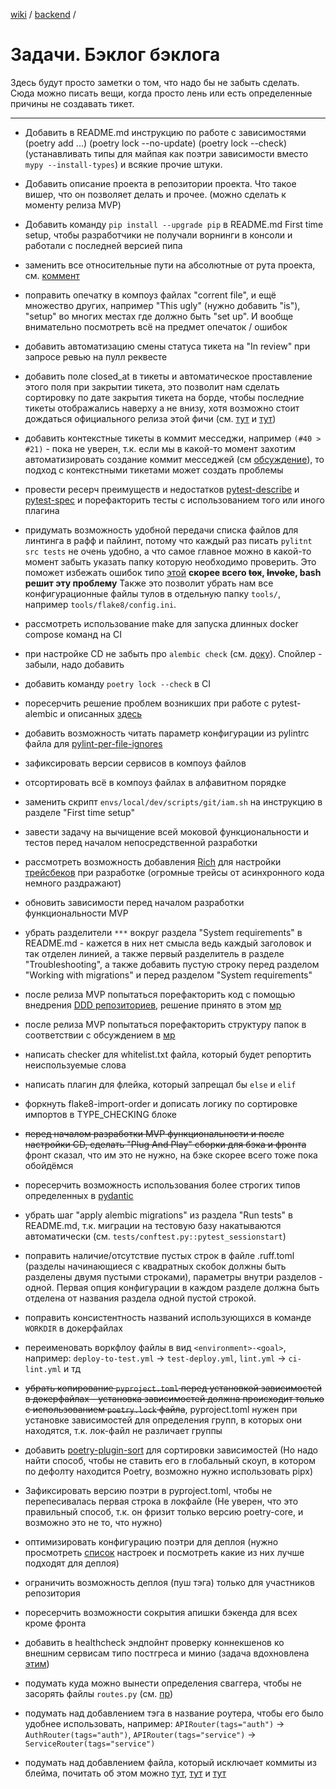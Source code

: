 [wiki](../../README.md) / [backend](index.md) /


# Задачи. Бэклог бэклога

Здесь будут просто заметки о том, что надо бы не забыть сделать. Сюда можно писать вещи, когда просто лень или есть определенные причины не создавать тикет.

***

- Добавить в README.md инструкцию по работе с зависимостями (poetry add ...) (poetry lock --no-update) (poetry lock --check) (устанавливать типы для майпая как поэтри зависимости вместо `mypy --install-types`) и всякие прочие штуки.

- Добавить описание проекта в репозитории проекта. Что такое вишер, что он позволяет делать и прочее. (можно сделать к моменту релиза MVP)

- Добавить команду `pip install --upgrade pip` в README.md First time setup, чтобы разработчики не получали ворнинги в консоли и работали с последней версией пипа

- заменить все относительные пути на абсолютные от рута проекта, см. [коммент](https://github.com/week-password/wisher-backend/pull/37#discussion_r1181081567)

- поправить опечатку в компоуз файлах "corrent file", и ещё множество других, например "This ugly" (нужно добавить "is"), "setup" во многих местах где должно быть "set up". И вообще внимательно посмотреть всё на предмет опечаток / ошибок

- добавить автоматизацию смены статуса тикета на "In review" при запросе ревью на пулл реквесте

- добавить поле closed_at в тикеты и автоматическое проставление этого поля при закрытии тикета, это позволит нам сделать сортировку по дате закрытия тикета на борде, чтобы последние тикеты отображались наверху а не внизу, хотя возможно стоит дождаться официального релиза этой фичи (см. [тут](https://github.com/orgs/community/discussions/8518) и [тут](https://github.com/github/roadmap/issues/659))

- добавить контекстные тикеты в коммит месседжи, например `(#40 > #21)` - пока не уверен, т.к. если мы в какой-то момент захотим автоматизировать создание коммит месседжей (см [обсуждение](https://github.com/week-password/wisher-backend/discussions/28)), то подход с контекстными тикетами может создать проблемы

- провести ресерч преимуществ и недостатков [pytest-describe](https://pypi.org/project/pytest-describe/) и [pytest-spec](https://pypi.org/project/pytest-spec/) и порефакторить тесты с использованием того или иного плагина

- придумать возможность удобной передачи списка файлов для линтинга в рафф и пайлинт, потому что каждый раз писать `pylitnt src tests` не очень удобно, а что самое главное можно в какой-то момент забыть указать папку которую необходимо проверить. Это поможет избежать ошибок типо [этой](https://github.com/week-password/wisher-backend/pull/20) **скорее всего ~~tox~~, ~~Invoke~~, bash решит эту проблему** Также это позволит убрать нам все конфигурационные файлы тулов в отдельную папку `tools/`, например `tools/flake8/config.ini`.

- рассмотреть использование make для запуска длинных docker compose команд на CI

- при настройке CD не забыть про `alembic check` (см. [доку](https://alembic.sqlalchemy.org/en/latest/autogenerate.html#running-alembic-check-to-test-for-new-upgrade-operations)). Спойлер - забыли, надо добавить

- добавить команду `poetry lock --check` в CI

- поресерчить решение проблем возникших при работе с pytest-alembic и описанных [здесь](https://github.com/week-password/wisher-backend/issues/29#issuecomment-1545976623)

- добавить возможность читать параметр конфигурации из pylintrc файла для [pylint-per-file-ignores](https://github.com/christopherpickering/pylint-per-file-ignores)

- зафиксировать версии сервисов в компоуз файлов

- отсортировать всё в компоуз файлах в алфавитном порядке

- заменить скрипт `envs/local/dev/scripts/git/iam.sh` на инструкцию в разделе "First time setup"

- завести задачу на вычищение всей моковой функциональности и тестов перед началом непосредственной разработки

- рассмотреть возможность добавления [Rich](https://github.com/Textualize/rich#rich-library) для настройки [трейсбеков](https://rich.readthedocs.io/en/latest/traceback.html#) при разработке (огромные трейсы от асинхронного кода немного раздражают)

- обновить зависимости перед началом разработки функциональности MVP

- убрать разделители `***` вокруг раздела "System requirements" в README.md - кажется в них нет смысла ведь каждый заголовок и так отделен линией, а также первый разделитель в разделе "Troubleshooting", а также добавить пустую строку перед разделом "Working with migrations" и перед разделом "System requirements"

- после релиза MVP попытаться порефакторить код с помощью внедрения [DDD репозиториев](https://dddinpython.com/index.php/2022/11/09/implementing-the-repository-pattern-using-sqlalchemy/), решение принято в этом [мр](https://github.com/week-password/wisher-backend/pull/46#discussion_r1194064687)

- после релиза MVP попытаться порефакторить структуру папок в соответствии с обсуждением в [мр](https://github.com/week-password/wisher-backend/pull/46#discussion_r1193114213)

- написать checker для whitelist.txt файла, который будет репортить неиспользуемые слова

- написать плагин для флейка, который запрещал бы `else` и `elif`

- форкнуть flake8-import-order и дописать логику по сортировке импортов в TYPE_CHECKING блоке

- ~~перед началом разработки MVP функциональности и после настройки CD, сделать "Plug And Play" сборки для бэка и фронта~~ фронт сказал, что им это не нужно, на бэке скорее всего тоже пока обойдёмся

- поресерчить возможность использования более строгих типов определенных в [pydantic](https://docs.pydantic.dev/latest/usage/types/#pydantic-types)

- убрать шаг "apply alembic migrations" из раздела "Run tests" в README.md, т.к. миграции на тестовую базу накатываются автоматически (см. `tests/conftest.py::pytest_sessionstart`)

- поправить наличие/отсутствие пустых строк в файле .ruff.toml (разделы начинающиеся с квадратных скобок должны быть разделены двумя пустыми строками), параметры внутри разделов - одной. Первая опция конфигурации в каждом разделе должна быть отделена от названия раздела одной пустой строкой.

- поправить консистентность названий использующихся в команде `WORKDIR` в докерфайлах

- переименовать воркфлоу файлы в вид `<environment>-<goal>`, например: `deploy-to-test.yml` -> `test-deploy.yml`, `lint.yml` -> `ci-lint.yml` и тд

- ~~убрать копирование `pyproject.toml` перед установкой зависимостей в докерфайлах - установка зависимостей должна происходит только с использованием `poetry.lock` файла~~, pyproject.toml нужен при установке зависимостей для определения групп, в которых они находятся, т.к. лок-файл не различает группы

- добавить [poetry-plugin-sort](https://pypi.org/project/poetry-plugin-sort/) для сортировки зависимостей (Но надо найти способ, чтобы не ставить его в глобальный скоуп, в котором по дефолту находится Poetry, возможно нужно использовать pipx)

- Зафиксировать версию поэтри в pyproject.toml, чтобы не перепесивалась первая строка в локфайле (Не уверен, что это правильный способ, т.к. он фризит только версию poetry-core, и возможно это не то, что нужно)

- оптимизировать конфигурацию поэтри для деплоя (нужно просмотреть [список](https://python-poetry.org/docs/configuration/#available-settings) настроек и посмотреть какие из них лучше подходят для деплоя)

- ограничить возможность деплоя (пуш тэга) только для участников репозитория

- поресерчить возможности сокрытия апишки бэкенда для всех кроме фронта

- добавить в healthcheck эндпойнт проверку коннекшенов ко внешним сервисам типо постгреса и минио (задача вдохновлена [этим](https://microservices.io/patterns/observability/health-check-api.html))

- подумать куда можно вынести определения сваггера, чтобы не засорять файлы `routes.py` (см. [пр](https://github.com/week-password/wlss-backend/pull/75#discussion_r1236629728))

- подумать над добавлением тэга в название роутера, чтобы его было удобнее использовать, например: `APIRouter(tags="auth")` -> `AuthRouter(tags="auth")`, `APIRouter(tags="service")` -> `ServiceRouter(tags="service")`

- подумать над добавлением файла, который исключает коммиты из блейма, почитать об этом можно [тут](https://www.stefanjudis.com/today-i-learned/how-to-exclude-commits-from-git-blame/), [тут](https://git-scm.com/docs/git-blame#Documentation/git-blame.txt---ignore-revs-fileltfilegt) и [тут](https://docs.github.com/en/repositories/working-with-files/using-files/viewing-a-file#ignore-commits-in-the-blame-view)

